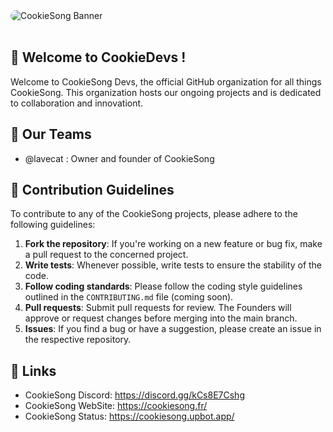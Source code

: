 <div align="left">
  <img 
    src="https://github.com/CookieSong-Devs/.github/raw/refs/heads/main/profile/CookieSong%20Banner%20by%20lirus_12345%20%7C%20lavecat" 
    alt="CookieSong Banner" 
    style="border-radius: 10px;">
  <div>&nbsp;</div>
</div>

## 🍪 Welcome to CookieDevs !
Welcome to CookieSong Devs, the official GitHub organization for all things CookieSong. This organization hosts our ongoing projects and is dedicated to collaboration and innovationt.

## 💼 Our Teams 
- @lavecat : Owner and founder of CookieSong 

## 📣 Contribution Guidelines

To contribute to any of the CookieSong projects, please adhere to the following guidelines:

1. **Fork the repository**: If you're working on a new feature or bug fix, make a pull request to the concerned project.
2. **Write tests**: Whenever possible, write tests to ensure the stability of the code.
3. **Follow coding standards**: Please follow the coding style guidelines outlined in the `CONTRIBUTING.md` file (coming soon).
4. **Pull requests**: Submit pull requests for review. The Founders will approve or request changes before merging into the main branch.
5. **Issues**: If you find a bug or have a suggestion, please create an issue in the respective repository.


## 🔗 Links 
- CookieSong Discord: https://discord.gg/kCs8E7Cshg
- CookieSong WebSite: https://cookiesong.fr/
- CookieSong Status: https://cookiesong.upbot.app/
